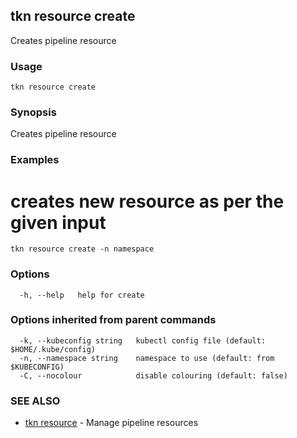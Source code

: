 ## tkn resource create

Creates pipeline resource

### Usage

```
tkn resource create
```

### Synopsis

Creates pipeline resource

### Examples


  # creates new resource as per the given input
    tkn resource create -n namespace

   

### Options

```
  -h, --help   help for create
```

### Options inherited from parent commands

```
  -k, --kubeconfig string   kubectl config file (default: $HOME/.kube/config)
  -n, --namespace string    namespace to use (default: from $KUBECONFIG)
  -C, --nocolour            disable colouring (default: false)
```

### SEE ALSO

* [tkn resource](tkn_resource.md)	 - Manage pipeline resources

